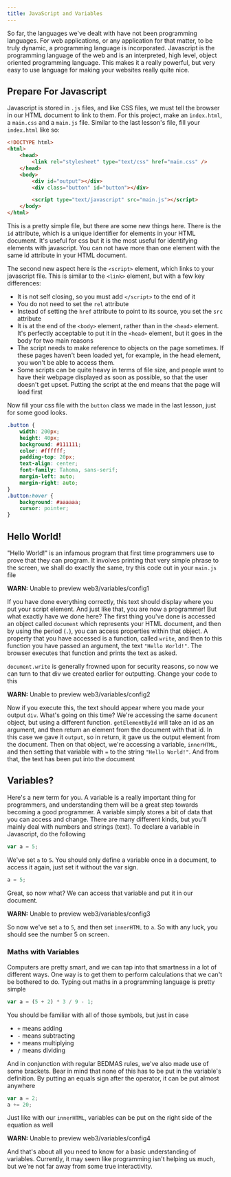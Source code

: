 ```yaml
---
title: JavaScript and Variables
---
```

So far, the languages we've dealt with have not been programming languages. For web applications, or any application for that matter, to be truly dynamic, a programming language is incorporated. Javascript is the programming language of the web and is an interpreted, high level, object oriented programming language. This makes it a really powerful, but very easy to use language for making your websites really quite nice.

## Prepare For Javascript

Javascript is stored in `.js` files, and like CSS files, we must tell the browser in our HTML document to link to them. For this project, make an `index.html`, a `main.css` and a `main.js` file. Similar to the last lesson's file, fill your `index.html` like so:

``` html
<!DOCTYPE html>
<html>
    <head>
        <link rel="stylesheet" type="text/css" href="main.css" />
    </head>
    <body>
        <div id="output"></div>
        <div class="button" id="button"></div>

        <script type="text/javascript" src="main.js"></script>
    </body>
</html>
```

This is a pretty simple file, but there are some new things here. There is the `id` attribute, which is a unique identifier for elements in your HTML document. It's useful for css but it is the most useful for identifying elements with javascript. You can not have more than one element with the same id attribute in your HTML document.

The second new aspect here is the `<script>` element, which links to your javascript file. This is similar to the `<link>` element, but with a few key differences:

*   It is not self closing, so you must add `</script>` to the end of it
*   You do not need to set the `rel` attribute
*   Instead of setting the `href` attribute to point to its source, you set the `src` attribute
*   It is at the end of the `<body>` element, rather than in the `<head>` element. It's perfectly acceptable to put it in the `<head>` element, but it goes in the body for two main reasons
*  The script needs to make reference to objects on the page sometimes. If these pages haven't been loaded yet, for example, in the head element, you won't be able to access them.
*  Some scripts can be quite heavy in terms of file size, and people want to have their webpage displayed as soon as possible, so that the user doesn't get upset. Putting the script at the end means that the page will load first

Now fill your css file with the `button` class we made in the last lesson, just for some good looks.

``` css
.button {
    width: 200px;
    height: 40px;
    background: #111111;
    color: #ffffff;
    padding-top: 20px;
    text-align: center;
    font-family: Tahoma, sans-serif;
    margin-left: auto;
    margin-right: auto;
}
.button:hover {
    background: #aaaaaa;
    cursor: pointer;
}
```

## Hello World!

"Hello World!" is an infamous program that first time programmers use to prove that they can program. It involves printing that very simple phrase to the screen, we shall do exactly the same, try this code out in your `main.js` file

**WARN:** Unable to preview web3/variables/config1

If you have done everything correctly, this text should display where you put your script element. And just like that, you are now a programmer! But what exactly have we done here? The first thing you've done is accessed an object called `document` which represents your HTML document, and then by using the period (`.`), you can access properties within that object. A property that you have accessed is a function, called `write`, and then to this function you have passed an argument, the text `"Hello World!"`. The browser executes that function and prints the text as asked.

`document.write` is generally frowned upon for security reasons, so now we can turn to that div we created earlier for outputting. Change your code to this

**WARN:** Unable to preview web3/variables/config2

Now if you execute this, the text should appear where you made your output `div`. What's going on this time? We're accessing the same `document` object, but using a different function. `getElementById` will take an id as an argument, and then return an element from the document with that id. In this case we gave it `output`, so in return, it gave us the output element from the document. Then on that object, we're accessing a variable, `innerHTML`, and then setting that variable with `=` to the string `"Hello World!"`. And from that, the text has been put into the document

## Variables?

Here's a new term for you. A variable is a really important thing for programmers, and understanding them will be a great step towards becoming a good programmer. A variable simply stores a bit of data that you can access and change. There are many different kinds, but you'll mainly deal with numbers and strings (text). To declare a variable in Javascript, do the following

``` js
var a = 5;
```

We've set `a` to `5`. You should only define a variable once in a document, to access it again, just set it without the var sign.

``` js
a = 5;
```

Great, so now what? We can access that variable and put it in our document.

**WARN:** Unable to preview web3/variables/config3

So now we've set `a` to `5`, and then set `innerHTML` to `a`. So with any luck, you should see the number 5 on screen.

### Maths with Variables

Computers are pretty smart, and we can tap into that smartness in a lot of different ways. One way is to get them to perform calculations that we can't be bothered to do. Typing out maths in a programming language is pretty simple

``` js
var a = (5 + 2) * 3 / 9 - 1;
```

You should be familiar with all of those symbols, but just in case

*   `+` means adding
*   `-` means subtracting
*   `*` means multiplying
*   `/` means dividing

And in conjunction with regular BEDMAS rules, we've also made use of some brackets. Bear in mind that none of this has to be put in the variable's definition. By putting an equals sign after the operator, it can be put almost anywhere

``` js
var a = 2;
a += 20;
```

Just like with our `innerHTML`, variables can be put on the right side of the equation as well

**WARN:** Unable to preview web3/variables/config4

And that's about all you need to know for a basic understanding of variables. Currently, it may seem like programming isn't helping us much, but we're not far away from some true interactivity.
